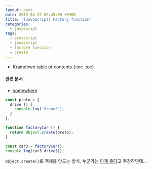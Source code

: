 ```yaml
---
layout: post
date: 2019-04-22 09:45:00 +0900
title: '[JavaScript] Factory function'
categories:
  - javascript
tags:
  - ecmascript
  - javascript
  - factory function
  - create
---
```


* Kramdown table of contents
{:toc .toc}

#### 관련 문서

- [somewhere](somewhere)

```js
const proto = {
  drive () {
    console.log('Vroom!');
  }
};

function factoryCar () {
  return Object.create(proto);
}

const car3 = factoryCar();
console.log(car3.drive());
```

`Object.create()`로 객체를 만드는 방식. 누군가는 [이게 좋다](https://medium.com/javascript-scene/javascript-factory-functions-vs-constructor-functions-vs-classes-2f22ceddf33e)고 주장하던데...
